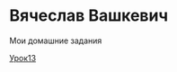 # Вячеслав Вашкевич
Мои домашние задания



[Урок13](https://vvvashkevich.github.io/Lesson_13/index.html "Верстка Pixelperfect")
